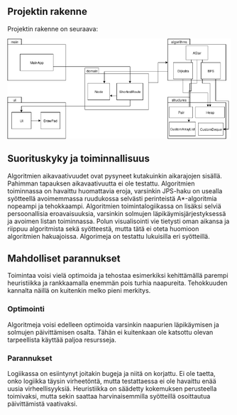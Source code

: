 ## Projektin rakenne

Projektin rakenne on seuraava: 

<img src="https://github.com/hartzka/ShortestPathSolver/blob/master/dokumentaatio/images/structure.png" width="800"/>

## Suorituskyky ja toiminnallisuus

Algoritmien aikavaativuudet ovat pysyneet kutakuinkin aikarajojen sisällä. Pahimman tapauksen aikavaativuutta ei ole testattu. Algoritmien toiminnassa on havaittu huomattavia eroja, varsinkin JPS-haku on usealla syötteellä avoimemmassa ruudukossa selvästi perinteistä A*-algoritmia nopeampi ja tehokkaampi. Algoritmien toimintalogiikassa on lisäksi selviä persoonallisia eroavaisuuksia, varsinkin solmujen läpikäymisjärjestyksessä ja avoimen listan toiminnassa. Polun visualisointi vie tietysti oman aikansa ja riippuu algoritmista sekä syötteestä, mutta tätä ei oteta huomioon algoritmien hakuajoissa. Algorimeja on testattu lukuisilla eri syötteillä.

## Mahdolliset parannukset

Toimintaa voisi vielä optimoida ja tehostaa esimerkiksi kehittämällä parempi heuristiikka ja rankkaamalla enemmän pois turhia naapureita. Tehokkuuden kannalta näillä on kuitenkin melko pieni merkitys. 

### Optimointi

Algoritmeja voisi edelleen optimoida varsinkin naapurien läpikäymisen ja solmujen päivittämisen osalta. Tähän ei kuitenkaan ole katsottu olevan tarpeellista käyttää paljoa resursseja.

### Parannukset

Logiikassa on esiintynyt joitakin bugeja ja niitä on korjattu. Ei ole taetta, onko logiikka täysin virheetöntä, mutta testattaessa ei ole havaittu enää uusia virheellisyyksiä. Heuristiikka on säädetty kokemuksen perusteella toimivaksi, mutta sekin saattaa harvinaisemmilla syötteillä osoittautua päivittämistä vaativaksi.
